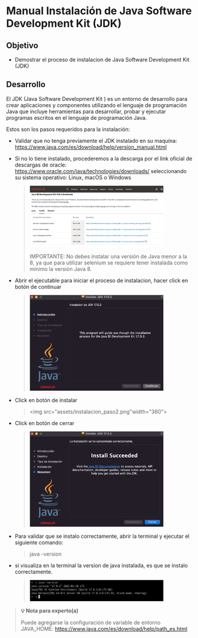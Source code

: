 # Manual Instalación de Java Software Development Kit (JDK)

## Objetivo

* Demostrar el proceso de instalacion de Java Software Development Kit (JDK)

## Desarrollo



El JDK (Java Software Development Kit ) es un entorno de desarrollo para crear aplicaciones y componentes utilizando el lenguaje de programación Java que incluye herramientas para desarrollar, probar y ejecutar programas escritos en el lenguaje de programación Java.

Estos son los pasos requeridos para la instalación:

* Validar que no tenga previamente el JDK instalado en su maquina: https://www.java.com/es/download/help/version_manual.html
  
* Si no lo tiene instalado, procederemos a la descarga por el link oficial de descargas de oracle: https://www.oracle.com/java/technologies/downloads/ seleccionando su sistema operativo: Linux, macOS o Windows
  ><img src="assets/descargaJDK.png" width="360">  
  > 
  > IMPORTANTE: No debes instalar una versión de Java menor a la 8, ya que para utilizar selenium se requiere tener instalada como mínimo la versión Java 8.

* Abrir el ejecutable para iniciar el proceso de instalacion, hacer click en botón de continuar
  ><img src="assets/instalacion_paso1.png"  width="360"> 
* Click en botón de instalar
  ><img src="assets/instalacion_paso2.png"width="360"> 
* Click en botón de cerrar
  ><img src="assets/instalacion_paso3.png" width="360"> 

* Para validar que se instalo correctamente, abrir la terminal y ejecutar el siguiente comando: 
  >java -version
* si visualiza en la terminal la version de java instalada, es que se instalo correctamente.
  ><img src="assets/instalacion_paso4.png" width="360"> 



>**💡 Nota para experto(a)**
> 
> Puede agregarse la configuración de variable de entorno JAVA_HOME: https://www.java.com/es/download/help/path_es.html

